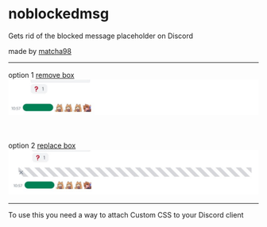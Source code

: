 # noblockedmsg
Gets rid of the blocked message placeholder on Discord

made by [matcha98](https://www.github.com/matcha98qx)

----

option 1 [remove box](REMOVE.css)
　　　　![rmb](REMOVE.png)

　

option 2 [replace box](ALT_REPLACE.css)
　　　　![rpb](REPLACE.png)

----
To use this you need a way to attach Custom CSS to your Discord client
